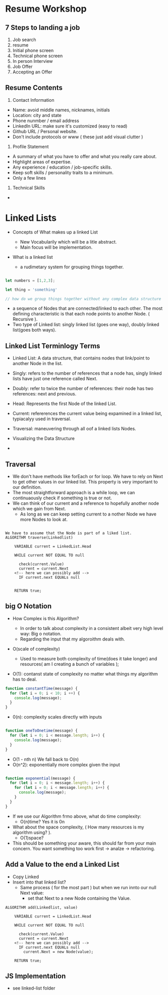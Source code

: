 # Resume Workshop

## 7 Steps to landing a job

1. Job search
1. resume
1. Initial phone screen
1. Technical phone screen
1. In person Interview
1. Job Offer
1. Accepting an Offer

## Resume Contents

1. Contact Information
  - Name: avoid middle names, nicknames, initials
  - Location: city and state
  - Phone nunmber / email address
  - LinkedIn URL: make sure it's customized (easy to read)
  - Github URL / Personal website.
  - Don't include protocols or www ( these just add visual clutter )
1. Profile Statement
  - A summary of what you have to offer and what you really care about.
  - Highlight areas of expertise.
  - Any experience / education / job-specific skills.
  - Keep soft skills / personality traits to a minimum.
  - Only a few lines 
1. Technical Skills
  - 


# Linked Lists
- Concepts of What makes up a linked List
  - New Vocabularily which will be a litle abstract.
  - Main focus will be implementation.

- What is a linked list
  - a rudimetary system for grouping things together.

```js

let numbers = [1,2,3];

let thing = 'something'

// how do we group things together without any complex data structure

```

  - a sequence of Nodes that are connected/linked to each other. The most defining characteristic is that each node points to another Node. ( Recursive ).
  - Two type of Linked list: singly linked list (goes one way), doubly linked list(goes both ways).

## Linked List Terminlogy Terms

- Linked List: A data structure, that contains nodes that link/point to another Node in the list.
- Singly: refers to the number of references that a node has, singly linked lists have just one reference called Next.
- Doubly: refer to twice the number of references: their node has two references: next and previous.
- Head: Represents the first Node of the linked List.
- Current: refererences the current value being expamined in a linked list, typiacalyy used in traversal.
- Traversal: maneuvering through all oof a linked lists Nodes.

- Visualizing the Data Structure
- []()

## Traversal

- We don't have methods like forEach or for loop. We have to rely on Next to get other values in our linked list. This property is very important to our definition.
- The most straightforward approach is a while loop, we can continuaously check if something is true or not.
- We can think of our current and a reference to hopefully another node which we gain from Next.
  - As long as we can keep setting current to a nother Node we have more Nodes to look at.

```

We have to assume that the Node is part of a liked list.
ALGORITHM traverse(Linkedlist)

    VARIABLE current = LinkedList.Head

    WHILE current NOT EQUAL TO null

      check(current.Value)
      current = current.Next
    <!-- here we can possibly add -->
      IF current.next EQUALs null


    RETURN true;

```

## big O Notation
- How Complex is this Algorithm?
  - In order to talk about complexity in a consistent albeit very high level way: Big o notation.
  - Regarding the input that my algoroithm deals with.

- O(scale of complexity)
  - Used to measure both complexity of time(does it take longer) and resources( am I creating a bunch of variables );
- O(1): contanst state of complexity no matter what things my algorithm has to deal.

```js
function constantTime(message) {
  for (let i = 0; i < 10; i ++) {
    console.log(message);
  }
}
```

- 0(n): complexity scales directly with inputs

```js

function oneToOnetime(message) {
  for (let i = 0; i < message.length; i++) {
    console.log(message);
  }
}

```

- O(1 - nth n) We fall back to O(n)
- O(n^2): exponentially more complex given the input
```js

function exponential(message) {
  for (let i = 0; i < message.length; i++) {
    for (let i = 0; i < message.length; i++) {
      console.log(message);
    }
  }
}

```

- If we use our Algorithm frmo above, what do time complexity:
  - O(n)time? Yes it is 0n
- What about the space complexity, ( How many resources is my algorithm using? ).
  - O(1)space?
- This should be something your aware, this should far from your main concern.  You want something too work first -> analze -> refactoring.

## Add a Value to the end a Linked List

- Copy Linked
- Insert into that linked list?
    - Same process ( for the most part ) but when we run innto our null Next value:
      - set that Next to a new Node containing the Value.

```
ALGORITHM add(Linkedlist, value)

    VARIABLE current = LinkedList.Head

    WHILE current NOT EQUAL TO null

      check(current.Value)
      current = current.Next
    <!-- here we can possibly add -->
      IF current.next EQUALs null
        current.Next = new Node(value);

    RETURN true;

```

## JS Implementation
- see linked-list folder
